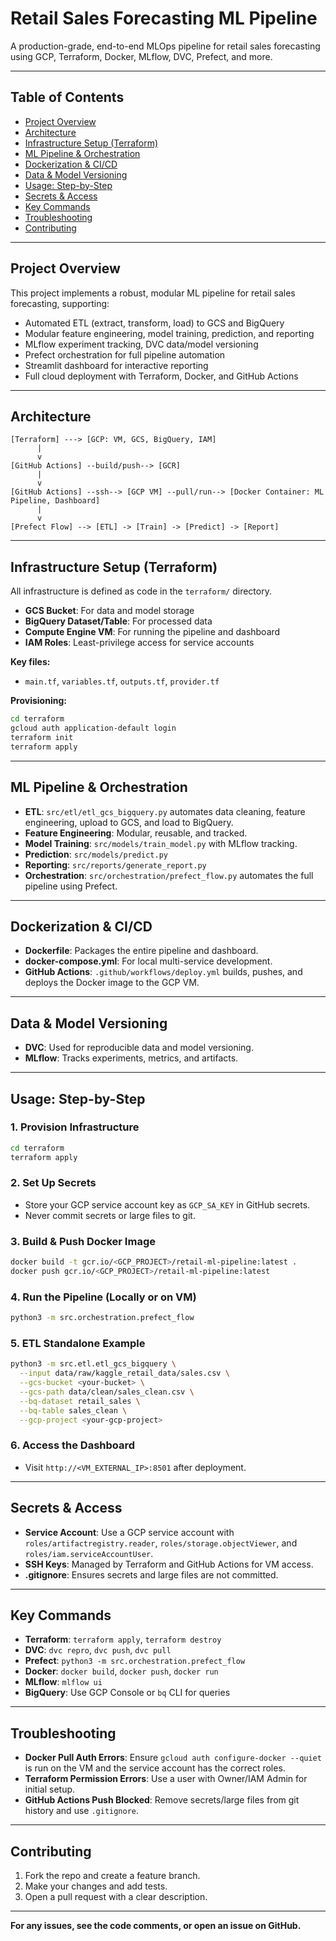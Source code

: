 # Retail Sales Forecasting ML Pipeline

A production-grade, end-to-end MLOps pipeline for retail sales forecasting using GCP, Terraform, Docker, MLflow, DVC, Prefect, and more.

---

## Table of Contents
- [Project Overview](#project-overview)
- [Architecture](#architecture)
- [Infrastructure Setup (Terraform)](#infrastructure-setup-terraform)
- [ML Pipeline & Orchestration](#ml-pipeline--orchestration)
- [Dockerization & CI/CD](#dockerization--cicd)
- [Data & Model Versioning](#data--model-versioning)
- [Usage: Step-by-Step](#usage-step-by-step)
- [Secrets & Access](#secrets--access)
- [Key Commands](#key-commands)
- [Troubleshooting](#troubleshooting)
- [Contributing](#contributing)

---

## Project Overview
This project implements a robust, modular ML pipeline for retail sales forecasting, supporting:
- Automated ETL (extract, transform, load) to GCS and BigQuery
- Modular feature engineering, model training, prediction, and reporting
- MLflow experiment tracking, DVC data/model versioning
- Prefect orchestration for full pipeline automation
- Streamlit dashboard for interactive reporting
- Full cloud deployment with Terraform, Docker, and GitHub Actions

---

## Architecture
```
[Terraform] ---> [GCP: VM, GCS, BigQuery, IAM]
      |
      v
[GitHub Actions] --build/push--> [GCR]
      |
      v
[GitHub Actions] --ssh--> [GCP VM] --pull/run--> [Docker Container: ML Pipeline, Dashboard]
      |
      v
[Prefect Flow] --> [ETL] -> [Train] -> [Predict] -> [Report]
```

---

## Infrastructure Setup (Terraform)
All infrastructure is defined as code in the `terraform/` directory.
- **GCS Bucket**: For data and model storage
- **BigQuery Dataset/Table**: For processed data
- **Compute Engine VM**: For running the pipeline and dashboard
- **IAM Roles**: Least-privilege access for service accounts

**Key files:**
- `main.tf`, `variables.tf`, `outputs.tf`, `provider.tf`

**Provisioning:**
```sh
cd terraform
gcloud auth application-default login
terraform init
terraform apply
```

---

## ML Pipeline & Orchestration
- **ETL**: `src/etl/etl_gcs_bigquery.py` automates data cleaning, feature engineering, upload to GCS, and load to BigQuery.
- **Feature Engineering**: Modular, reusable, and tracked.
- **Model Training**: `src/models/train_model.py` with MLflow tracking.
- **Prediction**: `src/models/predict.py`
- **Reporting**: `src/reports/generate_report.py`
- **Orchestration**: `src/orchestration/prefect_flow.py` automates the full pipeline using Prefect.

---

## Dockerization & CI/CD
- **Dockerfile**: Packages the entire pipeline and dashboard.
- **docker-compose.yml**: For local multi-service development.
- **GitHub Actions**: `.github/workflows/deploy.yml` builds, pushes, and deploys the Docker image to the GCP VM.

---

## Data & Model Versioning
- **DVC**: Used for reproducible data and model versioning.
- **MLflow**: Tracks experiments, metrics, and artifacts.

---

## Usage: Step-by-Step

### 1. **Provision Infrastructure**
```sh
cd terraform
terraform apply
```

### 2. **Set Up Secrets**
- Store your GCP service account key as `GCP_SA_KEY` in GitHub secrets.
- Never commit secrets or large files to git.

### 3. **Build & Push Docker Image**
```sh
docker build -t gcr.io/<GCP_PROJECT>/retail-ml-pipeline:latest .
docker push gcr.io/<GCP_PROJECT>/retail-ml-pipeline:latest
```

### 4. **Run the Pipeline (Locally or on VM)**
```sh
python3 -m src.orchestration.prefect_flow
```

### 5. **ETL Standalone Example**
```sh
python3 -m src.etl.etl_gcs_bigquery \
  --input data/raw/kaggle_retail_data/sales.csv \
  --gcs-bucket <your-bucket> \
  --gcs-path data/clean/sales_clean.csv \
  --bq-dataset retail_sales \
  --bq-table sales_clean \
  --gcp-project <your-gcp-project>
```

### 6. **Access the Dashboard**
- Visit `http://<VM_EXTERNAL_IP>:8501` after deployment.

---

## Secrets & Access
- **Service Account**: Use a GCP service account with `roles/artifactregistry.reader`, `roles/storage.objectViewer`, and `roles/iam.serviceAccountUser`.
- **SSH Keys**: Managed by Terraform and GitHub Actions for VM access.
- **.gitignore**: Ensures secrets and large files are not committed.

---

## Key Commands
- **Terraform**: `terraform apply`, `terraform destroy`
- **DVC**: `dvc repro`, `dvc push`, `dvc pull`
- **Prefect**: `python3 -m src.orchestration.prefect_flow`
- **Docker**: `docker build`, `docker push`, `docker run`
- **MLflow**: `mlflow ui`
- **BigQuery**: Use GCP Console or `bq` CLI for queries

---

## Troubleshooting
- **Docker Pull Auth Errors**: Ensure `gcloud auth configure-docker --quiet` is run on the VM and the service account has the correct roles.
- **Terraform Permission Errors**: Use a user with Owner/IAM Admin for initial setup.
- **GitHub Actions Push Blocked**: Remove secrets/large files from git history and use `.gitignore`.

---

## Contributing
1. Fork the repo and create a feature branch.
2. Make your changes and add tests.
3. Open a pull request with a clear description.

---

**For any issues, see the code comments, or open an issue on GitHub.**